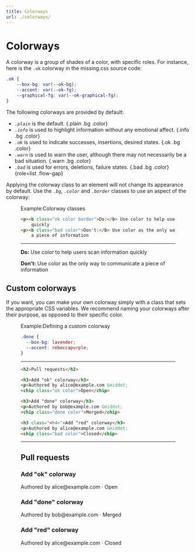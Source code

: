 ```yaml
---
title: Colorways
url: ./colorways/
---
```


# Colorways

A colorway is a group of shades of a color, with specific roles. For instance,
here is the `.ok` colorway in the missing.css source code:

  ~~~ css
  .ok {
      --box-bg: var(--ok-bg);
      --accent: var(--ok-fg);
      --graphical-fg: var(--ok-graphical-fg);
  }
  ~~~

The following colorways are provided by default:

 - <dfn>`.plain`</dfn> is the default. {.plain .bg .color}
 - <dfn>`.info`</dfn> is used to highlight information without any emotional 
   affect. {.info .bg .color}
 - <dfn>`.ok`</dfn> is used to indicate successes, insertions, desired
   states. {.ok .bg .color}
 - <dfn>`.warn`</dfn> is used to warn the user, although there may not necessarily be a bad
   situation. {.warn .bg .color}
 - <dfn>`.bad`</dfn> is used for errors, deletions, failure states. {.bad .bg .color}
 {role=list .flow-gap}

Applying the colorway class to an element will not change its appearance by 
default. Use the <dfn>`.bg`</dfn>, <dfn>`.color`</dfn> and <dfn>`.border`</dfn>
classes to use an aspect of the colorway:

<figure>
<figcaption><sub-title class="allcaps">Example<v-h>:</v-h></sub-title>Colorway classes</figcaption>

  ~~~ html
  <p><b class="ok color border">Do:</b> Use color to help users scan information
      quickly
  <p><b class="bad color">Don't:</b> Use color as the only way to communicate
      a piece of information
  ~~~

  <hr>

  <p><b class="ok color border">Do:</b> Use color to help users scan information
      quickly
  <p><b class="bad color">Don't:</b> Use color as the only way to communicate
      a piece of information

</figure>


## Custom colorways

If you want, you can make your own colorway simply with a class that sets the 
appropriate CSS variables. We recommend naming your colorways after their 
purpose, as opposed to their specific color.

<figure>
<figcaption><sub-title class="allcaps">Example<v-h>:</v-h></sub-title>Defining a custom colorway</figcaption>

  ~~~ css
  .done {
    --box-bg: lavender;
    --accent: rebeccapurple;
  }
  ~~~

  <hr>

  ~~~ html
  <h2>Pull requests</h2>

  <h3>Add "ok" colorway</h3>
  <p>Authored by alice@example.com &middot; 
  <chip class="ok color">Open</chip>

  <h3>Add "done" colorway</h3>
  <p>Authored by bob@example.com &middot; 
  <chip class="done color">Merged</chip>

  <h3 class="<h4>">Add "red" colorway</h3>
  <p>Authored by alice@example.com &middot; 
  <chip class="bad color">Closed</chip>
  ~~~

  <hr>

  <h2>Pull requests</h2>

  <h3>Add "ok" colorway</h3>
  <p>Authored by alice@example.com &middot; 
  <chip class="ok color">Open</chip>

  <h3>Add "done" colorway</h3>
  <p>Authored by bob@example.com &middot; 
  <chip class="color" style="
    --box-bg: lavender;
    --accent: rebeccapurple;">Merged</chip>

  <h3>Add "red" colorway</h3>
  <p>Authored by alice@example.com &middot; 
  <chip class="bad color">Closed</chip>
 
</figure>
